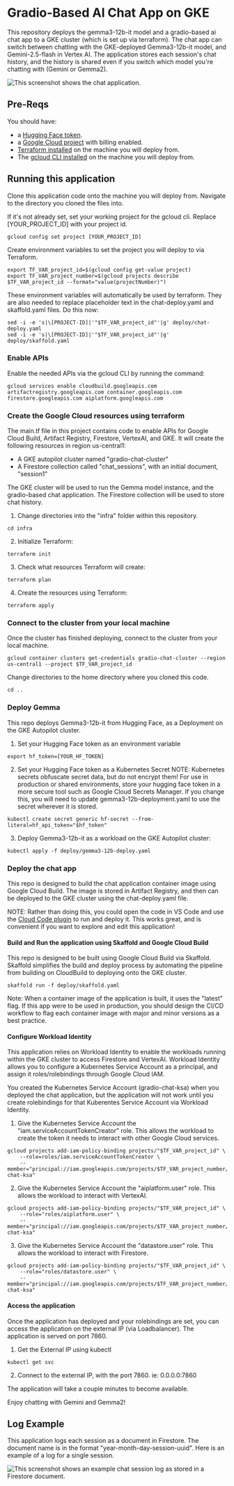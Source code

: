 # Gradio-Based AI Chat App on GKE


This repository deploys the gemma3-12b-it model and a gradio-based ai chat app to a GKE cluster (which is set up via terraform). The chat app can switch between chatting with the GKE-deployed Gemma3-12b-it model, and Gemini-2.5-flash in Vertex AI. The application stores each session's chat history, and the history is shared even if you switch which model you're chatting with (Gemini or Gemma2).


![This screenshot shows the chat application.](screenshots/UI_Screenshot.png "AI Chat Application Screenshot")

## Pre-Reqs
You should have:
* a [Hugging Face token](https://huggingface.co/docs/hub/en/security-tokens).
* a [Google Cloud project](https://developers.google.com/workspace/guides/create-project) with billing enabled.
* [Terraform installed](https://developer.hashicorp.com/terraform/tutorials/aws-get-started/install-cli) on the machine you will deploy from.
* The [gcloud CLI installed](https://cloud.google.com/sdk/docs/install) on the machine you will deploy from.

## Running this application
Clone this application code onto the machine you will deploy from. Navigate to the directory you cloned the files into.

If it's not already set, set your working project for the gcloud cli. Replace [YOUR_PROJECT_ID] with your project id.
```
gcloud config set project [YOUR_PROJECT_ID]
```

Create environment variables to set the project you will deploy to via Terraform.
```
export TF_VAR_project_id=$(gcloud config get-value project)
export TF_VAR_project_number=$(gcloud projects describe $TF_VAR_project_id --format="value(projectNumber)")
```

These environment variables will automatically be used by terraform. They are also needed to replace placeholder text in the chat-deploy.yaml and skaffold.yaml files. Do this now:
```
sed -i -e 's|\[PROJECT-ID]|'"$TF_VAR_project_id"'|g' deploy/chat-deploy.yaml
sed -i -e 's|\[PROJECT-ID]|'"$TF_VAR_project_id"'|g' deploy/skaffold.yaml
```

### Enable APIs
Enable the needed APIs via the gcloud CLI by running the command:
```
gcloud services enable cloudbuild.googleapis.com artifactregistry.googleapis.com container.googleapis.com firestore.googleapis.com aiplatform.googleapis.com
```


### Create the Google Cloud resources using terraform

The main.tf file in this project contains code to enable APIs for Google Cloud Build, Artifact Registry, Firestore, VertexAI, and GKE.
It will create the following resources in region us-central1:
* A GKE autopilot cluster named "gradio-chat-cluster"
* A Firestore collection called "chat_sessions", with an initial document, "session1"

The GKE cluster will be used to run the Gemma model instance, and the gradio-based chat application.
The Firestore collection will be used to store chat history.

1. Change directories into the "infra" folder within this repository.
```
cd infra
```

2. Initialize Terraform:
```
terraform init
```

3. Check what resources Terraform will create:
```
terraform plan
```

4. Create the resources using Terraform:
```
terraform apply
```

### Connect to the cluster from your local machine
Once the cluster has finished deploying, connect to the cluster from your local machine.
```
gcloud container clusters get-credentials gradio-chat-cluster --region us-central1 --project $TF_VAR_project_id
```

Change directories to the home directory where you cloned this code.
```
cd ..
```

### Deploy Gemma
This repo deploys Gemma3-12b-it from Hugging Face, as a Deployment on the GKE Autopilot cluster. 

1. Set your Hugging Face token as an environment variable
```
export hf_token=[YOUR_HF_TOKEN]
```

2. Set your Hugging Face token as a Kubernetes Secret
NOTE: Kubernetes secrets obfuscate secret data, but do not encrypt them! For use in production or shared environments, store your hugging face token in a more secure tool such as Google Cloud Secrets Manager. If you change this, you will need to update gemma3-12b-deployment.yaml to use the secret wherever it is stored.
```
kubectl create secret generic hf-secret --from-literal=hf_api_token="$hf_token"
```

3. Deploy Gemma3-12b-it as a workload on the GKE Autopilot cluster:
```
kubectl apply -f deploy/gemma3-12b-deploy.yaml
```

### Deploy the chat app
This repo is designed to build the chat application container image using Google Cloud Build. The image is stored in Artifact Registry, and then can be deployed to the GKE cluster using the chat-deploy.yaml file.

NOTE: Rather than doing this, you could open the code in VS Code and use the [Cloud Code plugin](https://cloud.google.com/code/docs/vscode/install) to run and deploy it. This works great, and is convenient if you want to explore and edit this application!

#### Build and Run the application using Skaffold and Google Cloud Build
This repo is designed to be built using Google Cloud Build via Skaffold. Skaffold simplifies the build and deploy process by automating the pipeline from building on CloudBuild to deploying onto the GKE cluster.
```
skaffold run -f deploy/skaffold.yaml
```

Note: When a container image of the application is built, it uses the "latest" flag. If this app were to be used in production, you should design the CI/CD workflow to flag each container image with major and minor versions as a best practice.

#### Configure Workload Identity
This application relies on Workload Identity to enable the workloads running within the GKE cluster to access Firestore and VertexAI. Workload Identity allows you to configure a Kubernetes Service Account as a principal, and assign it roles/rolebindings through Google Cloud IAM.


You created the Kubernetes Service Account (gradio-chat-ksa) when you deployed the chat application, but the application will not work until you create rolebindings for that Kuberentes Service Account via Workload Identity.


1. Give the Kubernetes Service Account the "iam.serviceAccountTokenCreator" role. This allows the workload to create the token it needs to interact with other Google Cloud services.
```
gcloud projects add-iam-policy-binding projects/"$TF_VAR_project_id" \
    --role=roles/iam.serviceAccountTokenCreator \
    --member="principal://iam.googleapis.com/projects/$TF_VAR_project_number/locations/global/workloadIdentityPools/$TF_VAR_project_id.svc.id.goog/subject/ns/default/sa/gradio-chat-ksa"
```

2. Give the Kubernetes Service Account the "aiplatform.user" role. This allows the workload to interact with VertexAI.
```
gcloud projects add-iam-policy-binding projects/"$TF_VAR_project_id" \
    --role="roles/aiplatform.user" \
    --member="principal://iam.googleapis.com/projects/$TF_VAR_project_number/locations/global/workloadIdentityPools/$TF_VAR_project_id.svc.id.goog/subject/ns/default/sa/gradio-chat-ksa"
```
3. Give the Kubernetes Service Account the "datastore.user" role. This allows the workload to interact with Firestore.
```
gcloud projects add-iam-policy-binding projects/"$TF_VAR_project_id" \
    --role="roles/datastore.user" \
    --member="principal://iam.googleapis.com/projects/$TF_VAR_project_number/locations/global/workloadIdentityPools/$TF_VAR_project_id.svc.id.goog/subject/ns/default/sa/gradio-chat-ksa"
```

#### Access the application
Once the application has deployed and your rolebindings are set, you can access the application on the external IP (via Loadbalancer). The application is served on port 7860.

1. Get the External IP using kubectl
```
kubectl get svc
```

2. Connect to the external IP, with the port 7860. ie: 0.0.0.0:7860

The application will take a couple minutes to become available.

Enjoy chatting with Gemini and Gemma2!

## Log Example
This application logs each session as a document in Firestore. The document name is in the format "year-month-day-session-uuid". Here is an example of a log for a single session.

![This screenshot shows an example chat session log as stored in a Firestore document.](screenshots/ExampleLog.png "Log Example Screenshot")